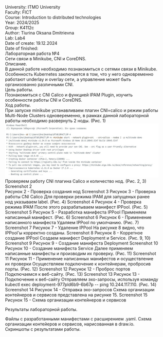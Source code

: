 University: ITMO University  
Faculty: FICT   
Course: Introduction to distributed technologies  
Year: 2024/2025  
Group: K4112c  
Author: Tiurina Oksana Dmitrievna  
Lab: Lab4   
Date of create: 19.12.2024  
Date of finished:       
Лабораторная работа №4   
Сети связи в Minikube, CNI и CoreDNS.    
Описание.   
В данной работе необходимо познакомиться с сетями связи в Minikube. Особенность Kubernetes заключается в том, что у него одновременно работают underlay и overlay сети, а управление может быть организованно различными CNI.    
Цель работы.   
Познакомиться с CNI Calico и функцией IPAM Plugin, изучить особенности работы CNI и CoreDNS.     
Ход работы.    
При запуске minikube устанавливаем плагин CNI=calico и режим работы Multi-Node Clusters одновеременно, в рамках данной лабораторной работы необходимо развернуть 2 ноды. (Рис. 1)      
![1](https://github.com/OksanaT888/2024_2025-introduction_to_distributed_technologies-k4112c-tiurina_o_d/blob/main/lab4/picture/1.jpg)    
Проверяем работу CNI плагина Calico и количество нод. (Рис. 2, 3)       
Screenshot 2     
Рисунок 2 - Проверка создания нод
Screenshot 3
Рисунок 3 - Проверка работы CNI Calico
Для проверки режима IPAM для запущеных ранее нод указываем label. (Рис. 4)
Screenshot 4
Рисунок 4 - Проверка режима IPAM
После этого разрабатываем манифест IPPool. (Рис. 5)
Screenshot 5
Рисунок 5 - Разработка манифеста IPPool
Применяем написанный манифест. (Рис. 6)
Screenshot 6
Рисунок 6 - Применение написанного манифеста
Удаляем IPPool по умолчанию. (Рис. 7)
Screenshot 7
Рисунок 7 - Удаление IPPool
На рисунке 8 видно, что IPPool'ы корректно созданы.
Screenshot 8
Рисунок 8 - Корретное создание IPPool Создаем манифест Deployment и Service. (Рис. 9, 10)
Screenshot 9
Рисунок 9 - Создание манифеста Deployment
Screenshot 10
Рисунок 10 - Создание манифеста Service
Далее применяем написанные манифесты и производим их проверку. (Рис. 11)
Screenshot 11
Рисунок 11 - Применение написанных манифестов и осуществление их проверки
Осуществляем подключение к контейнерам, пробросив порты. (Рис. 12)
Screenshot 12
Рисунок 12 - Проброс портов
Подключаемся к веб-сайту. (Рис. 13)
Screenshot 13
Рисунок 13 - Подключение к веб-сайту
Отправляем эхо-запросы, используя команду kubectl exec deployment-977pld6b9-6b67p -- ping 10.244.117.110. (Рис. 14)
Screenshot 14
Рисунок 14 - Отправка эхо-запросов
Схема организации контейнеров и сервисов представлена на рисунке 15.
Screenshot 15
Рисунок 15 - Схема организации контейнеров и сервисов

Результаты лабораторной работы.

Файлы с разработанными манифестами с расширением .yaml.
Схема организации контейеров и сервисов, нарисованная в draw.io.
Скриншоты c результатами работы.
